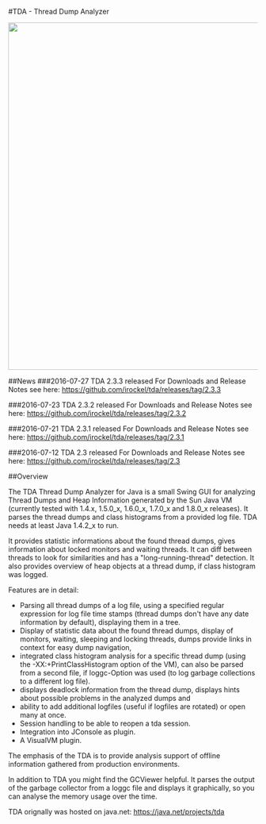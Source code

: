 #TDA - Thread Dump Analyzer

<img src="https://raw.githubusercontent.com/irockel/tda/master/tda-main-screen.png" width="700"/>

##News
###2016-07-27 TDA 2.3.3 released
For Downloads and Release Notes see here: https://github.com/irockel/tda/releases/tag/2.3.3

###2016-07-23 TDA 2.3.2 released
For Downloads and Release Notes see here: https://github.com/irockel/tda/releases/tag/2.3.2

###2016-07-21 TDA 2.3.1 released
For Downloads and Release Notes see here: https://github.com/irockel/tda/releases/tag/2.3.1

###2016-07-12 TDA 2.3 released
For Downloads and Release Notes see here: https://github.com/irockel/tda/releases/tag/2.3

##Overview

The TDA Thread Dump Analyzer for Java is a small Swing GUI for analyzing Thread Dumps and Heap Information generated by the Sun Java VM (currently tested with 1.4.x, 1.5.0_x, 1.6.0_x, 1.7.0_x and 1.8.0_x releases). It parses the thread dumps and class histograms from a provided log file. TDA needs at least Java 1.4.2_x to run.

It provides statistic informations about the found thread dumps, gives information about locked monitors and waiting threads. It can diff between threads to look for similarities and has a "long-running-thread" detection. It also provides overview of heap objects at a thread dump, if class histogram was logged.

Features are in detail:

* Parsing all thread dumps of a log file, using a specified regular expression for log file time stamps (thread dumps don't have any date information by default), displaying them in a tree.
* Display of statistic data about the found thread dumps, display of monitors, waiting, sleeping and locking threads, dumps provide links in context for easy dump navigation,
* integrated class histogram analysis for a specific thread dump (using the -XX:+PrintClassHistogram option of the VM), can also be parsed from a second file, if loggc-Option was used (to log garbage collections to a different log file).
* displays deadlock information from the thread dump, displays hints about possible problems in the analyzed dumps and
* ability to add additional logfiles (useful if logfiles are rotated) or open many at once.
* Session handling to be able to reopen a tda session.
* Integration into JConsole as plugin.
* A VisualVM plugin.

The emphasis of the TDA is to provide analysis support of offline information gathered from production environments.

In addition to TDA you might find the GCViewer helpful. It parses the output of the garbage collector from a loggc file and displays it graphically, so you can analyse the memory usage over the time.

TDA orignally was hosted on java.net: https://java.net/projects/tda




